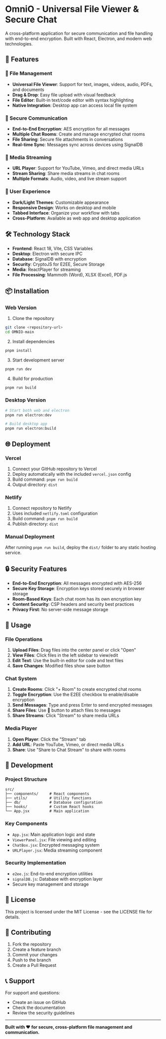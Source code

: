 # OmniO - Universal File Viewer & Secure Chat

A cross-platform application for secure communication and file handling with end-to-end encryption. Built with React, Electron, and modern web technologies.

## 🚀 Features

### 📁 File Management
- **Universal File Viewer**: Support for text, images, videos, audio, PDFs, and documents
- **Drag & Drop**: Easy file upload with visual feedback
- **File Editor**: Built-in text/code editor with syntax highlighting
- **Native Integration**: Desktop app can access local file system

### 💬 Secure Communication
- **End-to-End Encryption**: AES encryption for all messages
- **Multiple Chat Rooms**: Create and manage encrypted chat rooms
- **File Sharing**: Secure file attachments in conversations
- **Real-time Sync**: Messages sync across devices using SignalDB

### 🎵 Media Streaming
- **URL Player**: Support for YouTube, Vimeo, and direct media URLs
- **Stream Sharing**: Share media streams in chat rooms
- **Multiple Formats**: Audio, video, and live stream support

### 🎨 User Experience
- **Dark/Light Themes**: Customizable appearance
- **Responsive Design**: Works on desktop and mobile
- **Tabbed Interface**: Organize your workflow with tabs
- **Cross-Platform**: Available as web app and desktop application

## 🛠 Technology Stack

- **Frontend**: React 18, Vite, CSS Variables
- **Desktop**: Electron with secure IPC
- **Database**: SignalDB with encryption
- **Security**: CryptoJS for E2EE, Secure Storage
- **Media**: ReactPlayer for streaming
- **File Processing**: Mammoth (Word), XLSX (Excel), PDF.js

## 📦 Installation

### Web Version
1. Clone the repository
```bash
git clone <repository-url>
cd OMNIO-main
```

2. Install dependencies
```bash
pnpm install
```

3. Start development server
```bash
pnpm run dev
```

4. Build for production
```bash
pnpm run build
```

### Desktop Version
```bash
# Start both web and electron
pnpm run electron:dev

# Build desktop app
pnpm run electron:build
```

## 🌐 Deployment

### Vercel
1. Connect your GitHub repository to Vercel
2. Deploy automatically with the included `vercel.json` config
3. Build command: `pnpm run build`
4. Output directory: `dist`

### Netlify
1. Connect repository to Netlify
2. Uses included `netlify.toml` configuration
3. Build command: `pnpm run build`
4. Publish directory: `dist`

### Manual Deployment
After running `pnpm run build`, deploy the `dist/` folder to any static hosting service.

## 🔒 Security Features

- **End-to-End Encryption**: All messages encrypted with AES-256
- **Secure Key Storage**: Encryption keys stored securely in browser storage
- **Room-Based Keys**: Each chat room has its own encryption key
- **Content Security**: CSP headers and security best practices
- **Privacy First**: No server-side message storage

## 🎯 Usage

### File Operations
1. **Upload Files**: Drag files into the center panel or click "Open"
2. **View Files**: Click files in the left sidebar to view/edit
3. **Edit Text**: Use the built-in editor for code and text files
4. **Save Changes**: Modified files show save button

### Chat System
1. **Create Rooms**: Click "+ Room" to create encrypted chat rooms
2. **Toggle Encryption**: Use the E2EE checkbox to enable/disable encryption
3. **Send Messages**: Type and press Enter to send encrypted messages
4. **Share Files**: Use 📎 button to attach files to messages
5. **Share Streams**: Click "Stream" to share media URLs

### Media Player
1. **Open Player**: Click the "Stream" tab
2. **Add URL**: Paste YouTube, Vimeo, or direct media URLs
3. **Share**: Use "Share to Chat Stream" to share with rooms

## 🔧 Development

### Project Structure
```
src/
├── components/     # React components
├── utils/          # Utility functions
├── db/             # Database configuration
├── hooks/          # Custom React hooks
└── App.jsx         # Main application
```

### Key Components
- `App.jsx`: Main application logic and state
- `ViewerPanel.jsx`: File viewing and editing
- `ChatBox.jsx`: Encrypted messaging system
- `URLPlayer.jsx`: Media streaming component

### Security Implementation
- `e2ee.js`: End-to-end encryption utilities
- `signalDB.js`: Database with encryption layer
- Secure key management and storage

## 📝 License

This project is licensed under the MIT License - see the LICENSE file for details.

## 🤝 Contributing

1. Fork the repository
2. Create a feature branch
3. Commit your changes
4. Push to the branch
5. Create a Pull Request

## 📞 Support

For support and questions:
- Create an issue on GitHub
- Check the documentation
- Review the security guidelines

---

**Built with ❤️ for secure, cross-platform file management and communication.**
